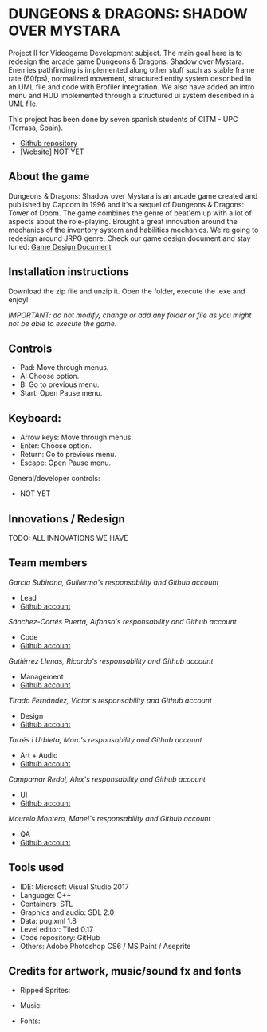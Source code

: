 ﻿# DUNGEONS & DRAGONS: SHADOW OVER MYSTARA

Project II for Videogame Development subject. The main goal here is to redesign the arcade game Dungeons & Dragons: Shadow over Mystara. Enemies pathfinding is implemented along other stuff such as stable frame rate (60fps), normalized movement, structured entity system described in an UML file and code with Brofiler integration. We also have added an intro menu and HUD implemented through a structured ui system described in a UML file.

This project has been done by seven spanish students of CITM - UPC (Terrasa, Spain).  

* [Github repository](https://github.com/Wilhelman/DD-Shadow-over-Mystara)  
* [Website] NOT YET

## About the game
Dungeons & Dragons: Shadow over Mystara is an arcade game created and published by Capcom in 1996 and it's a sequel of Dungeons & Dragons: Tower of Doom. The game combines the genre of beat'em up with a lot of aspects about the role-playing. Brought a great innovation around the mechanics of the inventory system and habilities mechanics.
We're going to redesign around JRPG genre. Check our game design document and stay tuned: [Game  Design Document](https://github.com/Wilhelman/DD-Shadow-over-Mystara/wiki/Game-Design-Document)

## Installation instructions

Download the zip file and unzip it. Open the folder, execute the .exe and enjoy!

_IMPORTANT: do not modify, change or add any folder or file as you might not be able to execute the game._

## Controls

* Pad: Move through menus.
* A: Choose option.
* B: Go to previous menu.
* Start: Open Pause menu.


## Keyboard:

* Arrow keys: Move through menus.
* Enter: Choose option.
* Return: Go to previous menu.
* Escape: Open Pause menu.

General/developer controls:
* NOT YET

## Innovations / Redesign
TODO: ALL INNOVATIONS WE HAVE

## Team members

_García Subirana, Guillermo's responsability and Github account_
* Lead
* [Github account](https://github.com/Wilhelman)

_Sánchez-Cortés Puerta, Alfonso's responsability and Github account_
* Code
* [Github account](https://github.com/Siitoo)

_Gutiérrez Llenas, Ricardo's responsability and Github account_
* Management
* [Github account](https://github.com/Ricardogll)

_Tirado Fernández, Victor's responsability and Github account_
* Design
* [Github account](https://github.com/VictorTirado)

_Tarrés i Urbieta, Marc's responsability and Github account_
* Art + Audio
* [Github account](https://github.com/MAtaur00)

_Campamar Redol, Alex's responsability and Github account_
* UI
* [Github account](https://github.com/Acaree)

_Mourelo Montero, Manel's responsability and Github account_
* QA
* [Github account](https://github.com/manelmourelo)


## Tools used
* IDE: Microsoft Visual Studio 2017
* Language: C++
* Containers: STL
* Graphics and audio: SDL 2.0
* Data: pugixml 1.8
* Level editor: Tiled 0.17
* Code repository: GitHub
* Others: Adobe Photoshop CS6 / MS Paint / Aseprite

## Credits for artwork, music/sound fx and fonts

* Ripped Sprites:

* Music:

* Fonts:
